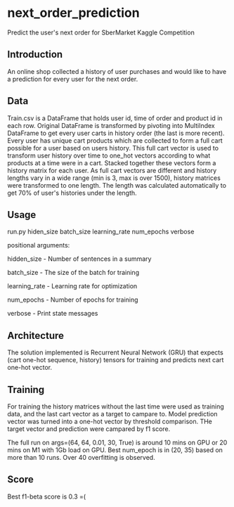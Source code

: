 # next_order_prediction
Predict the user's next order for SberMarket Kaggle Competition

## Introduction
An online shop collected a history of user purchases and would like to have a prediction for every user for the next order.

## Data
Train.csv is a DataFrame that holds user id, time of order and product id in each row.
Original DataFrame is transformed by pivoting into MultiIndex DataFrame to get every user carts in history order (the last is more recent). Every user has unique cart products which are collected to form a full cart possible for a user based on users history. This full cart vector is used to transform user history over time  to one_hot vectors according to what products at a time were in a cart. Stacked together these vectors form a history matrix for each user. As full cart vectors are different and history lengths vary in a wide range (min is 3, max is over 1500), history matrices were transformed to one length. The length was calculated automatically to get 70% of user's histories under the length. 

## Usage
run.py hiden_size batch_size learning_rate num_epochs verbose

positional arguments:

hidden_size - Number of sentences in a summary

batch_size - The size of the batch for training

learning_rate - Learning rate for optimization

num_epochs - Number of epochs for training

verbose - Print state messages


## Architecture
The solution implemented is Recurrent Neural Network (GRU) that expects (cart one-hot sequence, history) tensors for training and predicts next cart one-hot vector. 

## Training
For training the history matrices without the last time were used as training data, and the last cart vector as a target to campare to. Model prediction vector was turned into a one-hot vector by threshold comparison. THe target vector and prediction were campared by f1 score. 

The full run on args=(64, 64, 0.01, 30, True) is around 10 mins on GPU or 20 mins on M1 with 1Gb load on GPU. Best num_epoch is in (20, 35) based on more than 10 runs. Over 40 overfitting is observed.

## Score
Best f1-beta score is 0.3 =(
